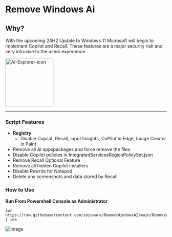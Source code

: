 # Remove Windows Ai
## Why?
With the upcoming 24H2 Update to Windows 11 Microsoft will begin to implement Copilot and Recall. These features are a major security risk and very intrusive to the users experience. 

<img width="150" alt="AI-Explorer-icon" src="https://github.com/zoicware/RemoveWindowsAI/assets/118035521/33efb033-c935-416c-977d-777bb69a3737">


----------------------



### Script Features
 - **Registry** 
   - Disable Copilot, Recall, Input Insights, CoPilot in Edge, Image Creator in Paint
 - Remove all AI appxpackages and force remove the files
 - Disable Copilot policies in IntegratedServicesRegionPolicySet.json
 - Remove Recall Optional Feature
 - Remove all hidden Copilot installers
 - Disable Rewrite for Notepad
 - Delete any screenshots and data stored by Recall

 ### How to Use
 **Run From Powershell Console as Administrator**
 ```
 iwr https://raw.githubusercontent.com/zoicware/RemoveWindowsAI/main/RemoveWindowsAi.ps1 | iex
 ```
 


![image](https://github.com/user-attachments/assets/be4c29da-8a60-43e7-a63b-5d4415cc31a6)


